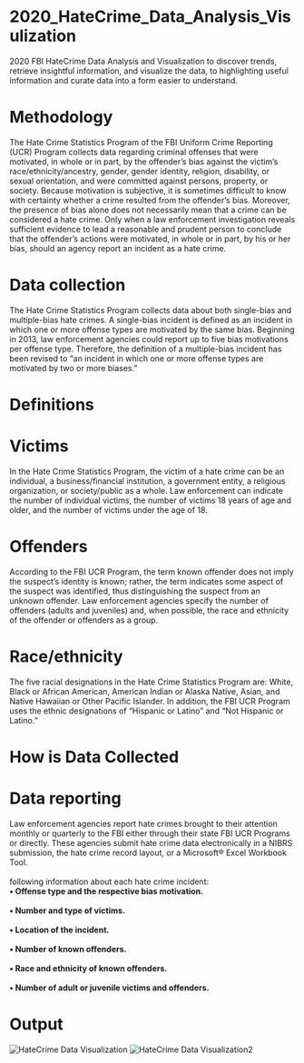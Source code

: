 # 2020_HateCrime_Data_Analysis_Visulization
2020 FBI HateCrime Data Analysis and Visualization to discover trends, retrieve insightful information, and visualize the data, to highlighting useful information and curate data into a form easier to understand.
# Methodology 
The Hate Crime Statistics Program of the FBI Uniform Crime Reporting (UCR) Program collects data regarding criminal offenses that were motivated, in whole or in part, by the offender’s bias against the victim’s race/ethnicity/ancestry, gender, gender identity, religion, disability, or sexual orientation, and were committed against persons, property, or society. Because motivation is subjective, it is sometimes difficult to know with certainty whether a crime resulted from the offender’s bias. Moreover, the presence of bias alone does not necessarily mean that a crime can be considered a hate crime. Only when a law enforcement investigation reveals sufficient evidence to lead a reasonable and prudent person to conclude that the offender’s actions were motivated, in whole or in part, by his or her bias, should an agency report an incident as a hate crime.

# Data collection
The Hate Crime Statistics Program collects data about both single-bias and multiple-bias hate crimes. A single-bias incident is defined as an incident in which one or more offense types are motivated by the same bias. Beginning in 2013, law enforcement agencies could report up to five bias motivations per offense type. Therefore, the definition of a multiple-bias incident has been revised to “an incident in which one or more offense types are motivated by two or more biases.”

# Definitions 
# Victims
In the Hate Crime Statistics Program, the victim of a hate crime can be an individual, a business/financial institution, a government entity, a religious organization, or society/public as a whole. Law enforcement can indicate the number of individual victims, the number of victims 18 years of age and older, and the number of victims under the age of 18.
# Offenders
According to the FBI UCR Program, the term known offender does not imply the suspect’s identity is known; rather, the term indicates some aspect of the suspect was identified, thus distinguishing the suspect from an unknown offender. Law enforcement agencies specify the number of offenders (adults and juveniles) and, when possible, the race and ethnicity of the offender or offenders as a group.
# Race/ethnicity
The five racial designations in the Hate Crime Statistics Program are: White, Black or African American, American Indian or Alaska Native, Asian, and Native Hawaiian or Other Pacific Islander. In addition, the FBI UCR Program uses the ethnic designations of “Hispanic or Latino” and “Not Hispanic or Latino.”
# How is Data Collected
# Data reporting
Law enforcement agencies report hate crimes brought to their attention monthly or quarterly to the FBI either through their state FBI UCR Programs or directly. These agencies submit hate crime data electronically in a NIBRS submission, the hate crime record layout, or a Microsoft® Excel Workbook Tool.
<br><br>following information about each hate crime incident: <b>
<br>• Offense type and the respective bias motivation.<br><br>
• Number and type of victims.<br><br>
• Location of the incident.<br><br>
• Number of known offenders.<br><br>
• Race and ethnicity of known offenders.<br><br>
• Number of adult or juvenile victims and offenders. </b>

# Output 
![HateCrime Data Visualization](https://user-images.githubusercontent.com/83566027/148502576-c9b9efa9-5eff-44cd-889c-64a851e1380c.png)
![HateCrime Data Visualization2](https://user-images.githubusercontent.com/83566027/148502592-81b67b46-0360-45ca-8638-d192ea26f2ed.png)
